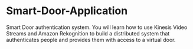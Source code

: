 # Smart-Door-Application

Smart Door authentication system. You will learn how to use Kinesis Video Streams and Amazon Rekognition to build a distributed system that authenticates people and provides them with access to a virtual door.
